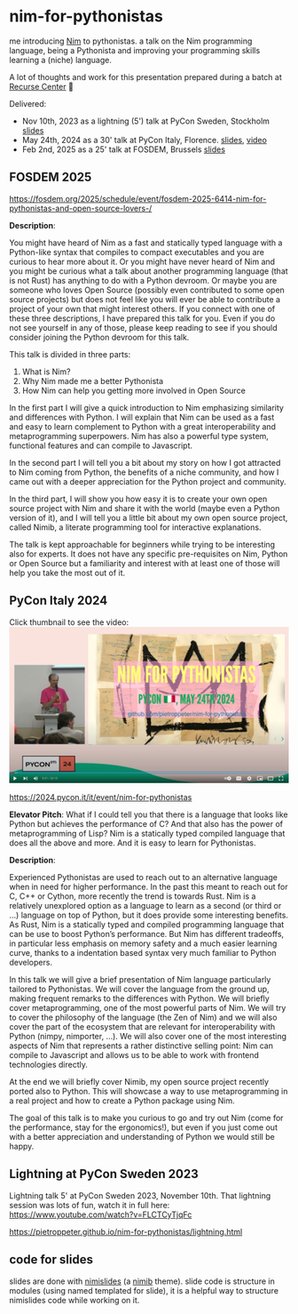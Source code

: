 # nim-for-pythonistas

me introducing [Nim](https://nim-lang.org/) to pythonistas. a talk on the Nim programming language, being a Pythonista and improving your programming skills learning a (niche) language.

A lot of thoughts and work for this presentation prepared during a batch at [Recurse Center](https://www.recurse.com/) 🐙

Delivered:
- Nov 10th, 2023 as a lightning (5') talk at PyCon Sweden, Stockholm
  [slides](https://pietroppeter.github.io/nim-for-pythonistas/lightning.html)
- May 24th, 2024 as a 30' talk at PyCon Italy, Florence.
  [slides](https://pietroppeter.github.io/nim-for-pythonistas/), [video](https://www.youtube.com/watch?v=yPMudqyKtLQ)
- Feb 2nd, 2025 as a 25' talk at FOSDEM, Brussels
  [slides](https://pietroppeter.github.io/nim-for-pythonistas/fosdem/)

## FOSDEM 2025

https://fosdem.org/2025/schedule/event/fosdem-2025-6414-nim-for-pythonistas-and-open-source-lovers-/

**Description**:

You might have heard of Nim as a fast and statically typed language with a Python-like syntax that compiles to compact executables and you are curious to hear more about it. Or you might have never heard of Nim and you might be curious what a talk about another programming language (that is not Rust) has anything to do with a Python devroom. Or maybe you are someone who loves Open Source (possibly even contributed to some open source projects) but does not feel like you will ever be able to contribute a project of your own that might interest others. If you connect with one of these three descriptions, I have prepared this talk for you. Even if you do not see yourself in any of those, please keep reading to see if you should consider joining the Python devroom for this talk.

This talk is divided in three parts:

1. What is Nim?
2. Why Nim made me a better Pythonista
3. How Nim can help you getting more involved in Open Source

In the first part I will give a quick introduction to Nim emphasizing similarity and differences with Python. I will explain that Nim can be used as a fast and easy to learn complement to Python with a great interoperability and metaprogramming superpowers. Nim has also a powerful type system, functional features and can compile to Javascript.

In the second part I will tell you a bit about my story on how I got attracted to Nim coming from Python, the benefits of a niche community, and how I came out with a deeper appreciation for the Python project and community.

In the third part, I will show you how easy it is to create your own open source project with Nim and share it with the world (maybe even a Python version of it), and I will tell you a little bit about my own open source project, called Nimib, a literate programming tool for interactive explanations.

The talk is kept approachable for beginners while trying to be interesting also for experts. It does not have any specific pre-requisites on Nim, Python or Open Source but a familiarity and interest with at least one of those will help you take the most out of it.

## PyCon Italy 2024

Click thumbnail to see the video:
[![pycon 2024 nim for pythonista video thumbnail](pyconit.png)](https://www.youtube.com/watch?v=yPMudqyKtLQ)

https://2024.pycon.it/it/event/nim-for-pythonistas

**Elevator Pitch**: What if I could tell you that there is a language that looks like Python but achieves the performance of C? And that also has the power of metaprogramming of Lisp? Nim is a statically typed compiled language that does all the above and more. And it is easy to learn for Pythonistas.

**Description**:

Experienced Pythonistas are used to reach out to an alternative language when in need for higher performance. In the past this meant to reach out for C, C++ or Cython, more recently the trend is towards Rust. Nim is a relatively unexplored option as a language to learn as a second (or third or …) language on top of Python, but it does provide some interesting benefits.
As Rust, Nim is a statically typed and compiled programming language that can be use to boost Python’s performance. But Nim has different tradeoffs, in particular less emphasis on memory safety and a much easier learning curve, thanks to a indentation based syntax very much familiar to Python developers. 

In this talk we will give a brief presentation of Nim language particularly tailored to Pythonistas. We will cover the language from the ground up, making frequent remarks to the differences with Python. We will briefly cover metaprogramming, one of the most powerful parts of Nim. We will try to cover the philosophy of the language (the Zen of Nim) and we will also cover the part of the ecosystem that are relevant for interoperability with Python (nimpy, nimporter, …).
We will also cover one of the most interesting aspects of Nim that represents a rather distinctive selling point: Nim can compile to Javascript and allows us to be able to work with frontend technologies directly.

At the end we will briefly cover Nimib, my open source project recently ported also to Python. This will showcase a way to use metaprogramming in a real project and how to create a Python package using Nim.

The goal of this talk is to make you curious to go and try out Nim (come for the performance, stay for the ergonomics!), but even if you just come out with a better appreciation and understanding of Python we would still be happy.

## Lightning at PyCon Sweden 2023

Lightning talk 5' at PyCon Sweden 2023, November 10th. That lightning session was lots of fun, watch it in full here: https://www.youtube.com/watch?v=FLCTCyTjqFc

https://pietroppeter.github.io/nim-for-pythonistas/lightning.html

## code for slides

slides are done with [nimislides] (a [nimib] theme). slide code is structure in modules (using named templated for slide), it is a helpful way to structure nimislides code while working on it.

[nimislides]: https://github.com/HugoGranstrom/nimiSlides
[nimib]: https://github.com/pietroppeter/nimib
